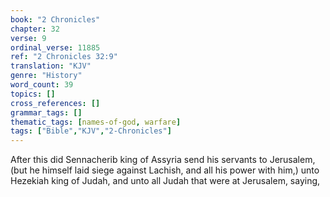 ```yaml
---
book: "2 Chronicles"
chapter: 32
verse: 9
ordinal_verse: 11885
ref: "2 Chronicles 32:9"
translation: "KJV"
genre: "History"
word_count: 39
topics: []
cross_references: []
grammar_tags: []
thematic_tags: [names-of-god, warfare]
tags: ["Bible","KJV","2-Chronicles"]
---
```

After this did Sennacherib king of Assyria send his servants to Jerusalem, (but he himself laid siege against Lachish, and all his power with him,) unto Hezekiah king of Judah, and unto all Judah that were at Jerusalem, saying,
